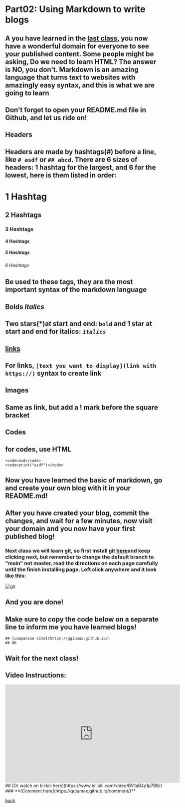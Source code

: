 # Part02: Using Markdown to write blogs
## A you have learned in the [last class](https://qqiumax.github.io/blog/get-your-github-domain/), you now have a wonderful domain for everyone to see your published content. Some people might be asking, Do we need to learn HTML? The answer is NO, you don't. Markdown is an amazing language that turns text to websites with amazingly easy syntax, and this is what we are going to learn

## Don't forget to open your README.md file in Github, and let us ride on!

## **Headers**
## Headers are made by hashtags(#) before a line, like <code># asdf</code> or <code>## abcd</code>. There are 6 sizes of headers: 1 hashtag for the largest, and 6 for the lowest, here is them listed in order:
# 1 Hashtag
## 2 Hashtags
### 3 Hashtags
#### 4 Hashtags
##### 5 Hashtags
###### 6 Hashtags
## Be used to these tags, they are the most important syntax of the markdown language

## **Bolds** *Italics*
## Two stars(*)at start and end: <code>**bold**</code> and 1 star at start and end for italics: <code>*italics*</code>

## [links](https://qqiumax.github.io/blog/write-blog-using-markdown/)
## For links, <code>[text you want to display](link with https://)</code> syntax to create link

## **Images**
## Same as link, but add a ! mark before the square bracket

## Codes
## for codes, use HTML 
    <code>asd</code>
    <code>print("asdf")</code>

## Now you have learned the basic of markdown, go and create your own blog with it in your README.md!
## After you have created your blog, commit the changes, and wait for a few minutes, now visit your domain and you now have your first published blog!

### Next class we will learn git, so first install git [here](https://git-scm.com/downloads)and keep clicking next, but remember to change the default branch to "main" not master, read the directions on each page carefully until the finish installing page. Left click anywhere and it look like this:
![git](https://qqiumax.github.io/blog/write-blog-using-markdown/git.png)
## And you are done!

## Make sure to copy the code below on a separate line to inform me you have learned blogs!

    ## [companion site](https://qqiumax.github.io/)
    ## OK

## Wait for the next class!
## Video Instructions:
<iframe width="560" height="315" src="https://www.youtube.com/embed/33mric-EN5U" title="YouTube video player" frameborder="0" allow="accelerometer; autoplay; clipboard-write; encrypted-media; gyroscope; picture-in-picture" allowfullscreen></iframe>
## [Or watch on bilibili here](https://www.bilibili.com/video/BV1aB4y1p7BB/)
### **[Comment here](https://qqiumax.github.io/comment/)**

[back](https://qqiumax.github.io/blog/)
